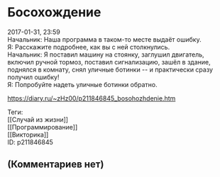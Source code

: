 Босохождение
============

  
2017-01-31, 23:59  
 Начальник: Наша программа в таком-то месте выдаёт ошибку.   
 Я: Расскажите подробнее, как вы с ней столкнулись.   
 Начальник: Я поставил машину на стоянку, заглушил двигатель, включил ручной тормоз, поставил сигнализацию, зашёл в здание, поднялся в комнату, снял уличные ботинки -- и практически сразу получил ошибку!   
 Я: Попробуйте надеть уличные ботинки обратно.   
  
<https://diary.ru/~zHz00/p211846845_bosohozhdenie.htm>  
  
Теги:  
[[Случай из жизни]]  
[[Программирование]]  
[[Викторика]]  
ID: p211846845  


(Комментариев нет)
------------------